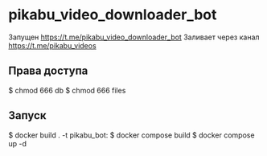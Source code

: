 # pikabu_video_downloader_bot
Запущен https://t.me/pikabu_video_downloader_bot
Заливает через канал https://t.me/pikabu_videos

## Права доступа
$ chmod 666 db
$ chmod 666 files

## Запуск
 $ docker build . -t pikabu_bot:
 $ docker compose build
 $ docker compose up -d